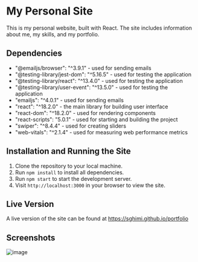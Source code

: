 # My Personal Site

This is my personal website, built with React. The site includes information about me, my skills, and my portfolio.

## Dependencies

- "@emailjs/browser": "^3.9.1" - used for sending emails
- "@testing-library/jest-dom": "^5.16.5" - used for testing the application
- "@testing-library/react": "^13.4.0" - used for testing the application
- "@testing-library/user-event": "^13.5.0" - used for testing the application
- "emailjs": "^4.0.1" - used for sending emails
- "react": "^18.2.0" - the main library for building user interface
- "react-dom": "^18.2.0" - used for rendering components 
- "react-scripts": "5.0.1" - used for starting and building the project
- "swiper": "^8.4.4" - used for creating sliders
- "web-vitals": "^2.1.4" - used for measuring web performance metrics

## Installation and Running the Site

1. Clone the repository to your local machine.
2. Run `npm install` to install all dependencies.
3. Run `npm start` to start the development server.
4. Visit `http://localhost:3000` in your browser to view the site.

## Live Version

A live version of the site can be found at https://sghimi.github.io/portfolio

## Screenshots
![image](https://user-images.githubusercontent.com/28690072/214472283-bb5138c1-0917-457e-8fad-19e007037d1b.png)

